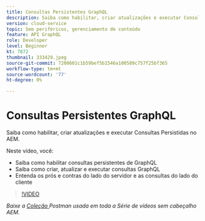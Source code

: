 ```yaml
---
title: Consultas Persistentes GraphQL
description: Saiba como habilitar, criar atualizações e executar Consultas Persistidas no AEM.
version: cloud-service
topic: Sem periféricos, gerenciamento de conteúdo
feature: API GraphQL
role: Developer
level: Beginner
kt: 7872
thumbnail: 333429.jpeg
source-git-commit: 7200601c1b59bef5b1546a100589c757f25bf365
workflow-type: tm+mt
source-wordcount: '77'
ht-degree: 0%

---
```



# Consultas Persistentes GraphQL

Saiba como habilitar, criar atualizações e executar Consultas Persistidas no AEM.

Neste vídeo, você:

+ Saiba como habilitar consultas persistentes de GraphQL
+ Saiba como criar, atualizar e executar consultas GraphQL
+ Entenda os prós e contras do lado do servidor e as consultas do lado do cliente

>[!VIDEO](https://video.tv.adobe.com/v/333429/?quality=12&learn=on)

_Baixe a  [Coleção ](./assets/aem-headless-video-series.postman_collection.json) Postman usada em toda a Série de vídeos sem cabeçalho AEM._

